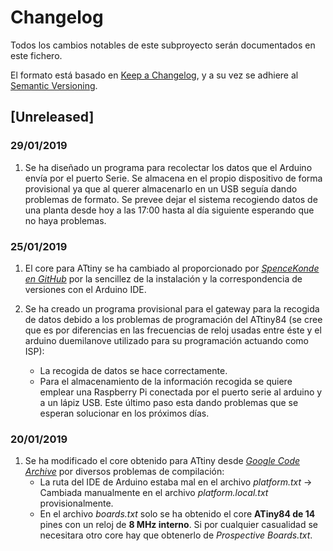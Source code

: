 # Changelog
Todos los cambios notables de este subproyecto serán documentados en este fichero.

El formato está basado en [Keep a Changelog](https://keepachangelog.com/en/1.0.0/), y a su vez se adhiere al [Semantic Versioning](https://semver.org/spec/v2.0.0.html).

## [Unreleased]
### 29/01/2019

1. Se ha diseñado un programa para recolectar los datos que el Arduino envía por el puerto Serie. Se almacena en el propio dispositivo de forma provisional ya que al querer almacenarlo en un USB seguía dando problemas de formato. Se prevee dejar el sistema recogiendo datos de una planta desde hoy a las 17:00 hasta al día siguiente esperando que no haya problemas.

### 25/01/2019

1. El core para ATtiny se ha cambiado al proporcionado por [*SpenceKonde en GitHub*](https://github.com/SpenceKonde/ATTinyCore) por la sencillez de la instalación y la correspondencia de versiones con el Arduino IDE.

2. Se ha creado un programa provisional para el gateway para la recogida de datos debido a los problemas de programación del ATtiny84 (se cree que es por diferencias en las frecuencias de reloj usadas entre éste y el arduino duemilanove utilizado para su programación actuando como ISP):
	* La recogida de datos se hace correctamente.
	* Para el almacenamiento de la información recogida se quiere emplear una Raspberry Pi conectada por el puerto serie al arduino y a un lápiz USB. Este último paso esta dando problemas que se esperan solucionar en los próximos días.

### 20/01/2019

1. Se ha modificado el core obtenido para ATtiny desde [*Google Code Archive*](https://code.google.com/archive/p/arduino-tiny/downloads/arduino-tiny-0150-0020.zip) por diversos problemas de compilación:
	* La ruta del IDE de Arduino estaba mal en el archivo *platform.txt* -> Cambiada manualmente en el archivo *platform.local.txt* provisionalmente.
	* En el archivo *boards.txt* solo se ha obtenido el core **ATiny84 de 14** pines con un reloj de **8 MHz interno**. Si por cualquier casualidad se necesitara otro core hay que obtenerlo de *Prospective Boards.txt*.